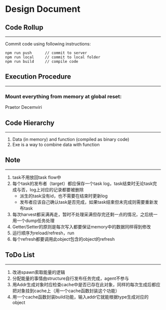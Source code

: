 # **Design Document**

## **Code Rollup**
---
Commit code using following instructions:
```
npm run push      // commit to server
npm run local     // commit to local folder
npm run build     // compile code
```

## **Execution Procedure**
---
### Mount everything from memory at global reset:

Praetor
Decemviri


## **Code Hierarchy**
---
1. Data (in memory) and function (compiled as binary code)
2. Exe is a way to combine data with function


## **Note**
---
1. task不用放回task flow中
2. 每个task的发布者（target）都应保存一个task log，task结束时无论task完成与否，log上对应的记录都要被删除
    - 派生的task没有id，也不需要在结束时更新log
    - 发布者应该自己确认task是否完成，如果task结束但未完成则需要重新发布task
3. 每次harvest都采满再走，暂时不处理采满但存完还剩一点的情况，之后统一用一个dump任务处理
4. Getter/Setter的原则是每次写入都要保证memory中的数据同样得到修改
5. 运行顺序为reload/refresh，run
6. 每个refresh都要调用此object包含的object的refresh

## **ToDo List**
---
1. 改进spawn索取能量的逻辑
2. 分配能量的事情由structure自行发布任务完成，agent不参与
3. 用Addr生成对象时应检查cache中是否已存在此对象，同样的每次生成后都应把对象挂到cache上（用一个cache函数封装这个功能）
4. 用一个cache函数封装build功能，输入addr它就能根据type生成对应的object


